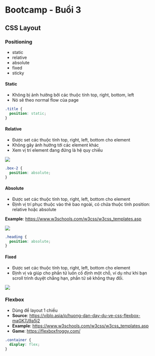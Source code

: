 # Bootcamp - Buổi 3

## CSS Layout

### Positioning

- static
- relative
- absolute
- fixed
- sticky

#### Static

- Không bị ảnh hưởng bởi các thuộc tính top, right, bottom, left
- Nó sẽ theo normal flow của page

```css
.title {
  position: static;
}
```

#### Relative

- Được set các thuộc tính top, right, left, bottom cho element
- Không gây ảnh hưởng tới các element khác
- Xem vị trí element đang đứng là hệ quy chiếu

![](https://i.imgur.com/A2YcZED.png)

```css
.box-2 {
  position: absolute;
}
```

#### Absolute

- Được set các thuộc tính top, right, left, bottom cho element
- Định vị trí phục thuộc vào thẻ bao ngoài, có chứa thuộc tính position: relative hoặc absolute

**Example**: https://www.w3schools.com/w3css/w3css_templates.asp

![](https://i.imgur.com/tBP8tnO.png)

```css
.heading {
  position: absolute;
}
```

#### Fixed

- Được set các thuộc tính top, right, left, bottom cho element
- Định vị và giúp cho phần tử luôn cố định một chỗ, ví dụ như khi bạn scroll trình duyệt chẳng hạn, phần tử sẽ không thay đổi.

![](https://i.imgur.com/VlqkQC7.png)

### Flexbox

- Dùng để layout 1 chiều
- **Source**: https://viblo.asia/p/huong-dan-day-du-ve-css-flexbox-maGK7J9a5j2
- **Example**: https://www.w3schools.com/w3css/w3css_templates.asp
- **Game**: https://flexboxfroggy.com/

```css
.container {
  display: flex;
}
```
